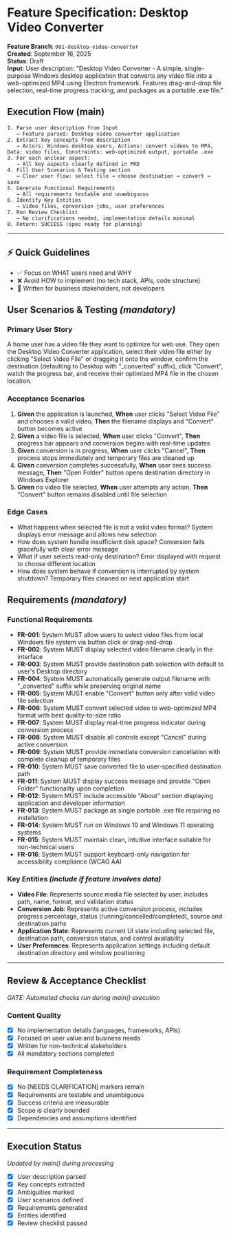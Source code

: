# Feature Specification: Desktop Video Converter

**Feature Branch**: `001-desktop-video-converter`  
**Created**: September 16, 2025  
**Status**: Draft  
**Input**: User description: "Desktop Video Converter - A simple, single-purpose Windows desktop application that converts any video file into a web-optimized MP4 using Electron framework. Features drag-and-drop file selection, real-time progress tracking, and packages as a portable .exe file."

## Execution Flow (main)
```
1. Parse user description from Input
   → Feature parsed: Desktop video converter application
2. Extract key concepts from description
   → Actors: Windows desktop users, Actions: convert videos to MP4, Data: video files, Constraints: web-optimized output, portable .exe
3. For each unclear aspect:
   → All key aspects clearly defined in PRD
4. Fill User Scenarios & Testing section
   → Clear user flow: select file → choose destination → convert → save
5. Generate Functional Requirements
   → All requirements testable and unambiguous
6. Identify Key Entities
   → Video files, conversion jobs, user preferences
7. Run Review Checklist
   → No clarifications needed, implementation details minimal
8. Return: SUCCESS (spec ready for planning)
```

---

## ⚡ Quick Guidelines
- ✅ Focus on WHAT users need and WHY
- ❌ Avoid HOW to implement (no tech stack, APIs, code structure)
- 👥 Written for business stakeholders, not developers

## User Scenarios & Testing *(mandatory)*

### Primary User Story
A home user has a video file they want to optimize for web use. They open the Desktop Video Converter application, select their video file either by clicking "Select Video File" or dragging it onto the window, confirm the destination (defaulting to Desktop with "_converted" suffix), click "Convert", watch the progress bar, and receive their optimized MP4 file in the chosen location.

### Acceptance Scenarios
1. **Given** the application is launched, **When** user clicks "Select Video File" and chooses a valid video, **Then** the filename displays and "Convert" button becomes active
2. **Given** a video file is selected, **When** user clicks "Convert", **Then** progress bar appears and conversion begins with real-time updates
3. **Given** conversion is in progress, **When** user clicks "Cancel", **Then** process stops immediately and temporary files are cleaned up
4. **Given** conversion completes successfully, **When** user sees success message, **Then** "Open Folder" button opens destination directory in Windows Explorer
5. **Given** no video file selected, **When** user attempts any action, **Then** "Convert" button remains disabled until file selection

### Edge Cases
- What happens when selected file is not a valid video format? System displays error message and allows new selection
- How does system handle insufficient disk space? Conversion fails gracefully with clear error message
- What if user selects read-only destination? Error displayed with request to choose different location
- How does system behave if conversion is interrupted by system shutdown? Temporary files cleaned on next application start

## Requirements *(mandatory)*

### Functional Requirements
- **FR-001**: System MUST allow users to select video files from local Windows file system via button click or drag-and-drop
- **FR-002**: System MUST display selected video filename clearly in the interface
- **FR-003**: System MUST provide destination path selection with default to user's Desktop directory
- **FR-004**: System MUST automatically generate output filename with "_converted" suffix while preserving original name
- **FR-005**: System MUST enable "Convert" button only after valid video file selection
- **FR-006**: System MUST convert selected video to web-optimized MP4 format with best quality-to-size ratio
- **FR-007**: System MUST display real-time progress indicator during conversion process
- **FR-008**: System MUST disable all controls except "Cancel" during active conversion
- **FR-009**: System MUST provide immediate conversion cancellation with complete cleanup of temporary files
- **FR-010**: System MUST save converted file to user-specified destination path
- **FR-011**: System MUST display success message and provide "Open Folder" functionality upon completion
- **FR-012**: System MUST include accessible "About" section displaying application and developer information
- **FR-013**: System MUST package as single portable .exe file requiring no installation
- **FR-014**: System MUST run on Windows 10 and Windows 11 operating systems
- **FR-015**: System MUST maintain clean, intuitive interface suitable for non-technical users
- **FR-016**: System MUST support keyboard-only navigation for accessibility compliance (WCAG AA)

### Key Entities *(include if feature involves data)*
- **Video File**: Represents source media file selected by user, includes path, name, format, and validation status
- **Conversion Job**: Represents active conversion process, includes progress percentage, status (running/cancelled/completed), source and destination paths
- **Application State**: Represents current UI state including selected file, destination path, conversion status, and control availability
- **User Preferences**: Represents application settings including default destination directory and window positioning

---

## Review & Acceptance Checklist
*GATE: Automated checks run during main() execution*

### Content Quality
- [x] No implementation details (languages, frameworks, APIs)
- [x] Focused on user value and business needs
- [x] Written for non-technical stakeholders
- [x] All mandatory sections completed

### Requirement Completeness
- [x] No [NEEDS CLARIFICATION] markers remain
- [x] Requirements are testable and unambiguous  
- [x] Success criteria are measurable
- [x] Scope is clearly bounded
- [x] Dependencies and assumptions identified

---

## Execution Status
*Updated by main() during processing*

- [x] User description parsed
- [x] Key concepts extracted
- [x] Ambiguities marked
- [x] User scenarios defined
- [x] Requirements generated
- [x] Entities identified
- [x] Review checklist passed
